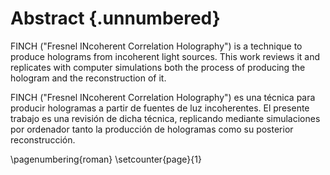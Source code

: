 # Abstract {.unnumbered}

<!-- This is the abstract -->

FINCH ("Fresnel INcoherent Correlation Holography") is a technique to produce holograms from incoherent light sources. This work reviews it and replicates with computer simulations both the process of producing the hologram and the reconstruction of it.

FINCH ("Fresnel INcoherent Correlation Holography") es una técnica para producir hologramas a partir de fuentes de luz incoherentes. El presente trabajo es una revisión de dicha técnica, replicando mediante simulaciones por ordenador tanto la producción de hologramas como su posterior reconstrucción.


\pagenumbering{roman}
\setcounter{page}{1}

